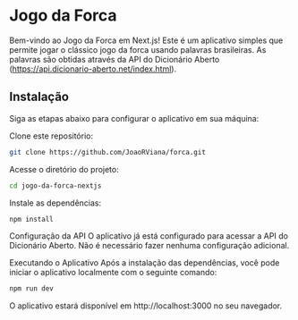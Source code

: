 # Jogo da Forca
Bem-vindo ao Jogo da Forca em Next.js! Este é um aplicativo simples que permite jogar o clássico jogo da forca usando palavras brasileiras. As palavras são obtidas através da API do Dicionário Aberto (https://api.dicionario-aberto.net/index.html).


## Instalação
Siga as etapas abaixo para configurar o aplicativo em sua máquina:

Clone este repositório:

```bash
git clone https://github.com/JoaoRViana/forca.git
```
Acesse o diretório do projeto:

```bash
cd jogo-da-forca-nextjs
```
Instale as dependências:

```bash
npm install
```
Configuração da API
O aplicativo já está configurado para acessar a API do Dicionário Aberto. Não é necessário fazer nenhuma configuração adicional.

Executando o Aplicativo
Após a instalação das dependências, você pode iniciar o aplicativo localmente com o seguinte comando:

```bash
npm run dev
```
O aplicativo estará disponível em http://localhost:3000 no seu navegador.